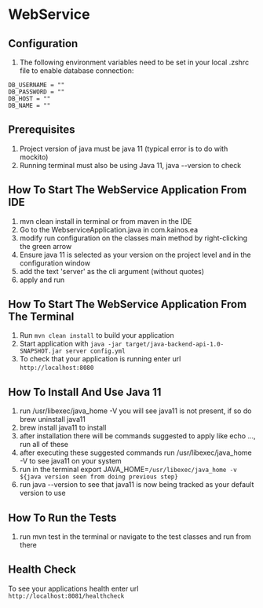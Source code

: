 # WebService

Configuration
---
1. The following environment variables need to be set in your local .zshrc file to enable database connection:
```
DB_USERNAME = ""
DB_PASSWORD = ""
DB_HOST = ""
DB_NAME = ""
```
Prerequisites
---
1. Project version of java must be java 11 (typical error is to do with mockito)
2. Running terminal must also be using Java 11, java --version to check


How To Start The WebService Application From IDE
---

1. mvn clean install in terminal or from maven in the IDE
2. Go to the WebserviceApplication.java in com.kainos.ea
1. modify run configuration on the classes main method by right-clicking the green arrow
2. Ensure java 11 is selected as your version on the project level and in the configuration window
3. add the text 'server' as the cli argument (without quotes)
4. apply and run

How To Start The WebService Application From The Terminal
---

1. Run `mvn clean install` to build your application
1. Start application with `java -jar target/java-backend-api-1.0-SNAPSHOT.jar server config.yml`
1. To check that your application is running enter url `http://localhost:8080`

How To Install And Use Java 11
---
1. run /usr/libexec/java_home -V you will see java11 is not present, if so do brew uninstall java11
2. brew install java11 to install
2. after installation there will be commands suggested to apply like echo ..., run all of these
3. after executing these suggested commands run /usr/libexec/java_home -V to see java11 on your system
4. run in the terminal export JAVA_HOME=`/usr/libexec/java_home -v ${java version seen from doing previous step}`
5. run java --version to see that java11 is now being tracked as your default version to use

How To Run the Tests
---
1. run mvn test in the terminal or navigate to the test classes and run from there

Health Check
---

To see your applications health enter url `http://localhost:8081/healthcheck`
